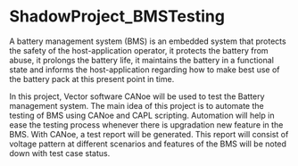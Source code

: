 # ShadowProject_BMSTesting
A battery management system (BMS) is an embedded system that protects the safety of the host-application operator, it protects the battery from abuse, it prolongs the battery life, it maintains the battery in a functional state and informs the host-application regarding how to make best use of the battery pack at this present point in time. 

In this project, Vector software CANoe will be used to test the Battery management system. The main idea of this project is to automate the testing of BMS using CANoe and CAPL scripting. Automation will help in ease the testing process whenever there is upgradation new feature in the BMS. With CANoe, a test report will be generated. This report will consist of voltage pattern at different scenarios and features of the BMS will be noted down with test case status.
